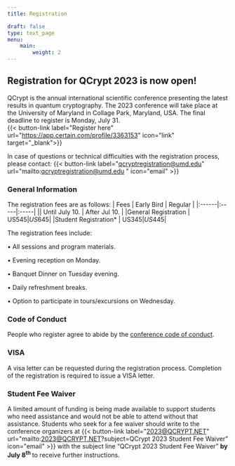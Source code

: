 ```yaml
---
title: Registration

draft: false
type: text_page
menu:
    main:
        weight: 2
---
```


## Registration for QCrypt 2023 is now open!
QCrypt is the annual international scientific conference presenting the latest results in quantum cryptography. The 2023 conference will take place at the University of Maryland in 
Collage Park, Maryland, USA. The final deadline to register is Monday, July 31.<br>
{{< button-link label="Register here" url="https://app.certain.com/profile/3363153" icon="link" target="_blank">}}<br>
<a style="color: red"></a>

In case of questions or technical difficulties with the registration process, please contact: {{< button-link label="qcryptregistration@umd.edu" url="mailto:qcryptregistration@umd.edu " icon="email" >}}



### General Information
The registration fees are as follows:
|  Fees |  Early Bird  |  Regular  |
|:------|:-----|:-----|
||  Until July 10.  |  After Jul 10.   |
|General Registration | US$545 |US$645|
|Student Registration* | US$345 |US$445|


The registration fees include:

•  All sessions and program materials.

•  Evening reception on Monday.

•  Banquet Dinner on Tuesday evening.

•  Daily refreshment breaks.

•  Option to participate in tours/excursions on Wednesday.

### Code of Conduct
People who register agree to abide by the <a href="/code-of-conduct">conference code of conduct</a>.

### VISA

A visa letter can be requested during the registration process. Completion of the registration is required to issue a VISA letter. 

<!--If you wish to participate in person, please check with the Taiwan Embassy near your region for VISA application process (<a target="_blank" href="https://www.boca.gov.tw/lp-206-2.html">https://www.boca.gov.tw/lp-206-2.html</a>). After your VISA application is approved, please write to us at {{< button-link label="2022@qcrypt.net" url="mailto:2022@qcrypt.net" icon="email" >}} , we will send you a link to pay for the balance of the registration fee.

P.S. If you need an invitation letter for the VISA application, please reply to the registration confirmation letter. -->

### Student Fee Waiver
A limited amount of funding is being made available to support students who need assistance and would not be able to attend without that assistance. Students who seek for a fee waiver should write to the conference organizers at {{< button-link label="2023@QCRYPT.NET" url="mailto:2023@QCRYPT.NET?subject=QCrypt 2023 Student Fee Waiver" icon="email" >}}
 with the subject line “QCrypt 2023 Student Fee Waiver” <strong> by July 8<sup>th</sup> </strong> to receive further instructions. 

<!-- **You can still register for the conference, but participation links will only be sent out twice a day.** In the meanwhile, you can watch the live stream on our QCrypt Conference YouTube channel: https://www.youtube.com/channel/UClpn9CxuZPHw3nzhdv0m3Hw/videos

In case of questions or technical difficulties, please contact: {{< button-link label="2022@qcrypt.net" url="mailto:2022@qcrypt.net" icon="email" >}}-->
